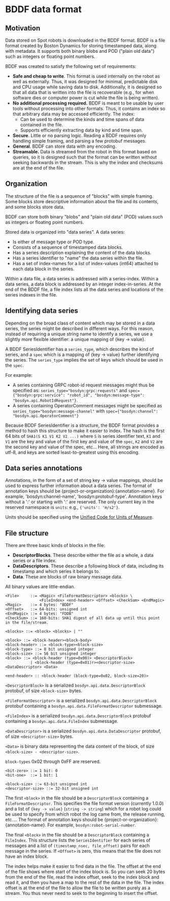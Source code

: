 <!--
Copyright (c) 2023 Boston Dynamics, Inc.  All rights reserved.

Downloading, reproducing, distributing or otherwise using the SDK Software
is subject to the terms and conditions of the Boston Dynamics Software
Development Kit License (20191101-BDSDK-SL).
-->

# BDDF data format

## Motivation

Data stored on Spot robots is downloaded in the BDDF format. BDDF is a file format created by Boston Dynamics for storing timestamped data, along with metadata.  It supports both binary blobs and POD ("plain old data") such as integers or floating point numbers.

BDDF was created to satisfy the following set of requirements:
* **Safe and cheap to write**.  This format is used internally on the robot as well as externally.  Thus, it was designed for minimal, predictable disk and CPU usage while saving data to disk.  Additionally, it is designed so that all data that is written into the file is recoverable (e.g., for when software dies or computer power is cut while the file is being written).
* **No additional processing required.** BDDF is meant to be usable by user tools without processing into other formats.  Thus, it contains an index so that arbitrary data may be accessed efficiently.  The index:
   * Can be used to determine the kinds and time spans of data contained in the file.
   * Supports efficiently extracting data by kind and time span.
* **Secure**.  Little or no parsing logic.  Reading a BDDF requires only handling simple framing, and parsing a few protobuf messages.
* **General**.  BDDF can store data with any encoding.
* **Streamable.**  Data is streamed from the robot in this format based on queries, so it is designed such that the format can be written without seeking backwards in the stream.  This is why the index and checksums are at the end of the file.


## Organization

The structure of the file is a sequence of "blocks" with simple framing.  Some blocks store descriptive information about the file and its contents, and some blocks store data.

BDDF can store both binary "blobs" and "plain old data" (POD) values such as integers or floating point numbers.

Stored data is organized into "data series".  A data series:
* Is either of message type or POD type.
* Consists of a sequence of timestamped data blocks.
* Has a series description explaining the content of the data blocks.
* Has a series identifier to "name" the data series within the file.
* Has a set of index-names for a list of index-values (int64) attached to each data block in the series.

Within a data file, a data series is addressed with a series-index.  Within a data series, a data block is addressed by an integer index-in-series.  At the end of the BDDF file, a file index lists all the data series and locations of the series indexes in the file.


## Identifying data series

Depending on the broad class of content which may be stored in a data series, the series might be described in different ways.  For this reason, instead of requiring a unique string name to identify a series, we use a slightly more flexible identifier: a unique mapping of {key -> value}.

A BDDF SeriesIdentifier has a `series_type`, which describes the kind of series, and a `spec` which is a mapping of {key -> value} further identifying the series.  The `series_type` implies the set of keys which should be used in the `spec`.

For example:

* A series containing GRPC robot-id request messages might thus be specified as: `series_type="bosdyn:grpc:requests"` and
  `spec={"bosdyn:grpc:service": "robot_id", "bosdyn:message-type": "bosdyn.api.RobotIdRequest"}`.
* A series containing OperatorComment messages might be specified as `series_type="bosdyn:message-channel"` with `spec={"bosdyn:channel": "bosdyn.api.OperatorComment"}`

Because BDDF SeriesIdentifier is a structure, the BDDF format provides a method to hash this structure to make it easier to index.  The hash is the first 64 bits of `SHA1(S K1 V1 K2 V2 ...)` where `S` is series identifier text, `K1` and `V1` are the key and value of the first key and value of the `spec`, `K2` and `V2` are the second key and value of the spec, etc...  Here, all strings are encoded as utf-8, and keys are sorted least-to-greatest using this encoding.


## Data series annotations

Annotations, in the form of a set of string key -> value mappings, should be used to express further information about a data series.  The format of annotation keys should be {project-or-organization}:{annotation-name}.  For example, 'bosdyn:channel-name', 'bosdyn:protobuf-type'.  Annotation keys without a ':' or starting with ':' are reserved.  The only current key in the reserved namespace is `units`: e.g., `{'units': 'm/s2'}`.

Units should be specified using the [Unified Code for Units of Measure](https://unitsofmeasure.org/ucum.html).


## File structure

There are three basic kinds of blocks in the file:
* **DescriptorBlocks**.  These describe either the file as a whole, a data series or a file index.
* **DataDescriptors**.  These describe a following block of data, including its timestamp and which series it belongs to.
*  **Data**.  These are blocks of raw binary message data.

All binary values are little-endian.

```
<File>     ::= <Magic> <FileFormatDescriptor> <blocks> \
               <FileIndex> <end-header> <Offset> <CheckSum> <EndMagic>
<Magic>    ::= 4 bytes: "BDDF"
<Offset>   ::= 64-bits: unsigned int
<EndMagic> ::= 4 bytes: "FDDB"
<CheckSum> ::= 160-bits: SHA1 digest of all data up until this point in the file/stream.
```
```
<blocks> ::= <block> <blocks> | ""
```
```
<block> ::= <block-header><block-body>
<block-header> ::= <block-type><block-size>
<block-type> ::= 8 bit unsigned integer
<block-size> ::= 56 bit unsigned integer
<block> ::= <block-header (type=0x00)> <DescriptorBlock>
           | <block-header (type=0x01)r><descriptor-size> <DataDescriptor> <Data>

<end-header> :: <block-header (block-type=0x02, block-size=20)>
```

`<DescriptorBlock>` is a serialized `bosdyn.api.data.DescriptorBlock` protobuf, of size `<block-size>` bytes.

`<FileFormatDescriptor>` is a serialized `bosdyn.api.data.DescriptorBlock` protobuf containing a `bosdyn.api.data.FileFormatDescriptor` submessage.

`<FileIndex>` is a serialized `bosdyn.api.data.DescriptorBlock` protobuf containing a `bosdyn.api.data.FileIndex` submessage.

`<DataDescriptor>` is a serialized `bosdyn.api.data.DataDescriptor` protobuf, of size `<descriptor-size>` bytes.

`<Data>` is binary data representing the data content of the block, of size `<block-size> - <descriptor-size>`.

`block-types` 0x02 through 0xFF are reserved.


```
<bit-zero> ::= 1 bit: 0
<bit-one>  ::= 1 bit: 1
```
```
<block-size> ::= 63-bit unsigned int
<descriptor-size> ::= 32-bit unsigned int
```

The first `<block>` in the file should be a `DescriptorBlock` containing a `FileFormatDescriptor`.  This specifies the file format version (currently 1.0.0) and a list of `{key -> value}` (`string -> string`) which for a robot log could be used to specify from which robot the log came from, the release running, etc....   The format of annotation keys should be {project-or-organization}:{annotation-name}.  For example, `bosdyn:robot-serial-number`.

The final `<block>` in the file should be a `DescriptorBlock` containing a `FileIndex`.  This structure lists the `SeriesIdentifier` for each series of messages and a list of `(timestamp_nsec, file_offset)` pairs for each message in the series.  If  `<Offset>` is zero, this means that the file does not have an index block.

The index helps make it easier to find data in the file.  The offset at the end of the file shows where start of the index block is. So you can seek 20 bytes from the end of the file, read the index offset, seek to the index block and read it, and then you have a map to the rest of the data in the file. The index offset is at the end of the file to allow the file to be written purely as a stream. You thus never need to seek to the beginning to insert the offset.
